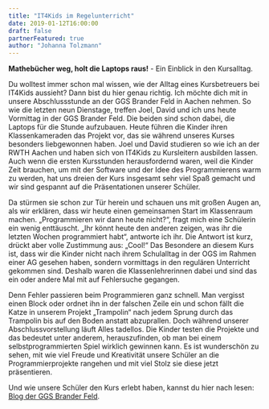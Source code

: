 ```yaml
---
title: "IT4Kids im Regelunterricht"
date: 2019-01-12T16:00:00
draft: false
partnerFeatured: true
author: "Johanna Tolzmann"
---
```


**Mathebücher weg, holt die Laptops raus!** - Ein Einblick in den Kursalltag.

Du wolltest immer schon mal wissen, wie der Alltag eines Kursbetreuers bei IT4Kids aussieht? Dann bist du hier genau richtig. Ich möchte dich mit in unsere Abschlussstunde an der GGS Brander Feld in Aachen nehmen.
So wie die letzten neun Dienstage, treffen Joel, David und ich uns heute Vormittag in der GGS Brander Feld. Die beiden sind schon dabei, die Laptops für die Stunde aufzubauen. Heute führen die Kinder ihren Klassenkameraden das Projekt vor, das sie während unseres Kurses besonders liebgewonnen haben. Joel und David studieren so wie ich an der RWTH Aachen und haben sich von IT4Kids zu Kursleitern ausbilden lassen. Auch wenn die ersten Kursstunden herausfordernd waren, weil die Kinder Zeit brauchen, um mit der Software und der Idee des Programmierens warm zu werden, hat uns dreien der Kurs insgesamt sehr viel Spaß gemacht und wir sind gespannt auf die Präsentationen unserer Schüler.

Da stürmen sie schon zur Tür herein und schauen uns mit großen Augen an, als wir erklären, dass wir heute einen gemeinsamen Start im Klassenraum machen. „Programmieren wir dann heute nicht?“, fragt mich eine Schülerin ein wenig enttäuscht. „Ihr könnt heute den anderen zeigen, was ihr die letzten Wochen programmiert habt“, antworte ich ihr. Die Antwort ist kurz, drückt aber volle Zustimmung aus: „Cool!“
Das Besondere an diesem Kurs ist, dass wir die Kinder nicht nach ihrem Schulalltag in der OGS im Rahmen einer AG gesehen haben, sondern vormittags in den regulären Unterricht gekommen sind. Deshalb waren die Klassenlehrerinnen dabei und sind das ein oder andere Mal mit auf Fehlersuche gegangen.

Denn Fehler passieren beim Programmieren ganz schnell. Man vergisst einen Block oder ordnet ihn in der falschen Zeile ein und schon fällt die Katze in unserem Projekt „Trampolin“ nach jedem Sprung durch das Trampolin bis auf den Boden anstatt abzuprallen. Doch während unserer Abschlussvorstellung läuft Alles tadellos. Die Kinder testen die Projekte und das bedeutet unter anderem, herauszufinden, ob man bei einem selbstprogrammierten Spiel wirklich gewinnen kann.
Es ist wunderschön zu sehen, mit wie viel Freude und Kreativität unsere Schüler an die Programmierprojekte rangehen und mit viel Stolz sie diese jetzt präsentieren.

Und wie unsere Schüler den Kurs erlebt haben, kannst du hier nach lesen: <a href="http://grundschule-brander-feld.de/pages/posts/it-4-kids---der-neue-programmierkurs-laeuft-327.php">Blog der GGS Brander Feld</a>.
